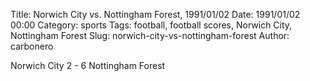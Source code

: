 Title: Norwich City vs. Nottingham Forest, 1991/01/02
Date: 1991/01/02 00:00
Category: sports
Tags: football, football scores, Norwich City, Nottingham Forest
Slug: norwich-city-vs-nottingham-forest
Author: carbonero


Norwich City 2 - 6 Nottingham Forest
